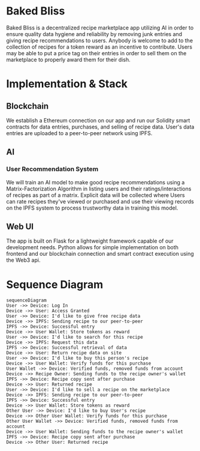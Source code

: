 # Baked Bliss
Baked Bliss is a decentralized recipe marketplace app utilizing AI in order to ensure quality data hygiene and reliability by removing junk entries and giving recipe recommendations to users. Anybody is welcome to add to the collection of recipes for a token reward as an incentive to contribute. Users may be able to put a price tag on their entries in order to sell them on the marketplace to properly award them for their dish.

# Implementation & Stack
## Blockchain
We establish a Ethereum connection on our app and run our Solidity smart contracts for data entries, purchases, and selling of recipe data. User's data entries are uploaded to a peer-to-peer network using IPFS.
## AI
### User Recommendation System
We will train an AI model to make good recipe recommendations using a Matrix-Factorization Algorithm in listing users and their ratings/interactions of recipes as part of a matrix. Explicit data will be collected where Users can rate recipes they've viewed or purchased and use their viewing records on the IPFS system to process trustworthy data in training this model.
## Web UI
The app is built on Flask for a lightweight framework capable of our development needs. Python allows for simple implementation on both frontend and our blockchain connection and smart contract execution using the Web3 api.

# Sequence Diagram
```mermaid
sequenceDiagram
User ->> Device: Log In
Device ->> User: Access Granted
User ->> Device: I'd like to give free recipe data
Device ->> IPFS: Sending recipe to our peer-to-peer
IPFS ->> Device: Successful entry
Device ->> User Wallet: Store tokens as reward
User ->> Device: I'd like to search for this recipe
Device ->> IPFS: Request this data
IPFS ->> Device: Successful retrieval of data
Device ->> User: Return recipe data on site
User ->> Device: I'd like to buy this person's recipe
Device ->> User Wallet: Verify funds for this purchase
User Wallet ->> Device: Verified funds, removed funds from account
Device ->> Recipe Owner: Sending funds to the recipe owner's wallet
IPFS ->> Device: Recipe copy sent after purchase
Device ->> User: Returned recipe
User ->> Device: I'd like to sell a recipe on the marketplace
Device ->> IPFS: Sending recipe to our peer-to-peer
IPFS ->> Device: Successful entry
Device ->> User Wallet: Store tokens as reward
Other User ->> Device: I'd like to buy User's recipe
Device ->> Other User Wallet: Verify funds for this purchase
Other User Wallet ->> Device: Verified funds, removed funds from account
Device ->> User Wallet: Sending funds to the recipe owner's wallet
IPFS ->> Device: Recipe copy sent after purchase
Device ->> Other User: Returned recipe
```
